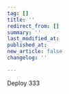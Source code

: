 ```yaml
---
tag: []
title: ''
redirect_from: []
summary: ''
last_modified_at: 
published_at: 
new_article: false
changelog: ''

---
```

Deploy 333